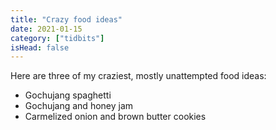 ```yaml
---
title: "Crazy food ideas"
date: 2021-01-15
category: ["tidbits"]
isHead: false
---
```


Here are three of my craziest, mostly unattempted food ideas:

- Gochujang spaghetti
- Gochujang and honey jam
- Carmelized onion and brown butter cookies
